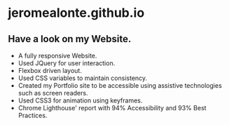 # jeromealonte.github.io

## Have a look on my Website. 

- A fully responsive Website.
- Used JQuery for user interaction.
- Flexbox driven layout.
- Used CSS variables to maintain consistency.
- Created my Portfolio site to be accessible using assistive technologies such as screen readers.
- Used CSS3 for animation using keyframes.
- Chrome Lighthouse' report with 94% Accessibility and 93% Best Practices.

